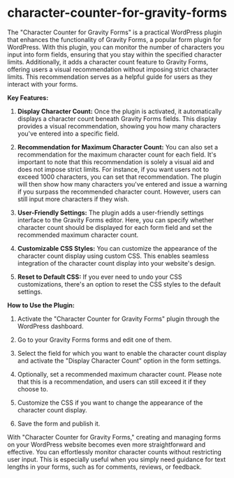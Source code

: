 # character-counter-for-gravity-forms

The "Character Counter for Gravity Forms" is a practical WordPress plugin that enhances the functionality of Gravity Forms, a popular form plugin for WordPress. With this plugin, you can monitor the number of characters you input into form fields, ensuring that you stay within the specified character limits. Additionally, it adds a character count feature to Gravity Forms, offering users a visual recommendation without imposing strict character limits. This recommendation serves as a helpful guide for users as they interact with your forms.

**Key Features:**

1. **Display Character Count:** Once the plugin is activated, it automatically displays a character count beneath Gravity Forms fields. This display provides a visual recommendation, showing you how many characters you've entered into a specific field.

2. **Recommendation for Maximum Character Count:** You can also set a recommendation for the maximum character count for each field. It's important to note that this recommendation is solely a visual aid and does not impose strict limits. For instance, if you want users not to exceed 1000 characters, you can set that recommendation. The plugin will then show how many characters you've entered and issue a warning if you surpass the recommended character count. However, users can still input more characters if they wish.

3. **User-Friendly Settings:** The plugin adds a user-friendly settings interface to the Gravity Forms editor. Here, you can specify whether character count should be displayed for each form field and set the recommended maximum character count.

4. **Customizable CSS Styles:** You can customize the appearance of the character count display using custom CSS. This enables seamless integration of the character count display into your website's design.

5. **Reset to Default CSS:** If you ever need to undo your CSS customizations, there's an option to reset the CSS styles to the default settings.

**How to Use the Plugin:**

1. Activate the "Character Counter for Gravity Forms" plugin through the WordPress dashboard.

2. Go to your Gravity Forms forms and edit one of them.

3. Select the field for which you want to enable the character count display and activate the "Display Character Count" option in the form settings.

4. Optionally, set a recommended maximum character count. Please note that this is a recommendation, and users can still exceed it if they choose to.

5. Customize the CSS if you want to change the appearance of the character count display.

6. Save the form and publish it.

With "Character Counter for Gravity Forms," creating and managing forms on your WordPress website becomes even more straightforward and effective. You can effortlessly monitor character counts without restricting user input. This is especially useful when you simply need guidance for text lengths in your forms, such as for comments, reviews, or feedback.
